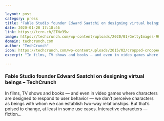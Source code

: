 ```yaml
---

layout: post
category: press
title: "Fable Studio founder Edward Saatchi on designing virtual beings"
date: 2020-01-20 17:18:46
link: https://tcrn.ch/2TNv35w
image: https://techcrunch.com/wp-content/uploads/2020/01/GettyImages-900219950.jpg?w=711
domain: techcrunch.com
author: "TechCrunch"
icon: https://techcrunch.com/wp-content/uploads/2015/02/cropped-cropped-favicon-gradient.png?w=180
excerpt: "In films, TV shows and books — and even in video games where characters are designed to respond to user behavior — we don’t perceive characters as beings with whom we can establish two-way relationships. But that’s poised to change, at least in some use cases. Interactive characters — fiction…"

---
```


### Fable Studio founder Edward Saatchi on designing virtual beings – TechCrunch

In films, TV shows and books — and even in video games where characters are designed to respond to user behavior — we don’t perceive characters as beings with whom we can establish two-way relationships. But that’s poised to change, at least in some use cases. Interactive characters — fiction…